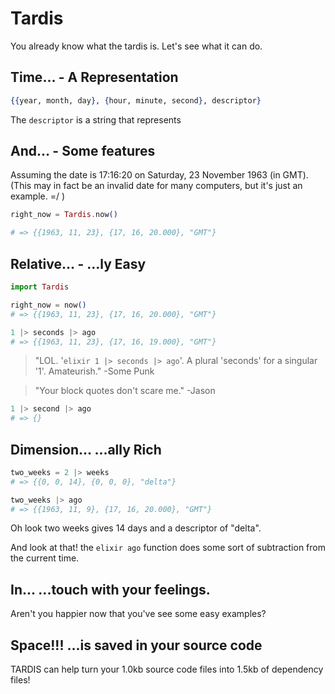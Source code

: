 Tardis
======

You already know what the tardis is. Let's see what it can do.


**Time...** - A Representation
------------------------------

```elixir
{{year, month, day}, {hour, minute, second}, descriptor}
```

The ```descriptor``` is a string that represents

**And...** - Some features
--------------------------

Assuming the date is 17:16:20 on Saturday, 23 November 1963 (in GMT). (This may in fact be an invalid date for many computers, but it's just an example. =/ )

```elixir
right_now = Tardis.now()

# => {{1963, 11, 23}, {17, 16, 20.000}, "GMT"}
```

**Relative...** - ...ly Easy
----------------------------

```elixir
import Tardis

right_now = now()
# => {{1963, 11, 23}, {17, 16, 20.000}, "GMT"}

1 |> seconds |> ago
# => {{1963, 11, 23}, {17, 16, 19.000}, "GMT"}

```

> "LOL. '```elixir 1 |> seconds |> ago```'. A plural 'seconds' for a singular '1'. Amateurish."
-Some Punk

> "Your block quotes don't scare me."
-Jason

```elixir
1 |> second |> ago
# => {}
```

**Dimension...** ...ally Rich
-----------------------------

```elixir
two_weeks = 2 |> weeks
# => {{0, 0, 14}, {0, 0, 0}, "delta"}

two_weeks |> ago
# => {{1963, 11, 9}, {17, 16, 20.000}, "GMT"}
```

Oh look two weeks gives 14 days and a descriptor of "delta".

And look at that! the ```elixir ago``` function does some sort of subtraction from the current time.

**In...** ...touch with your feelings.
--------------------------------------

Aren't you happier now that you've see some easy examples?


**Space!!!** ...is saved in your source code
--------------------------------------------

TARDIS can help turn your 1.0kb source code files into 1.5kb of dependency files!
